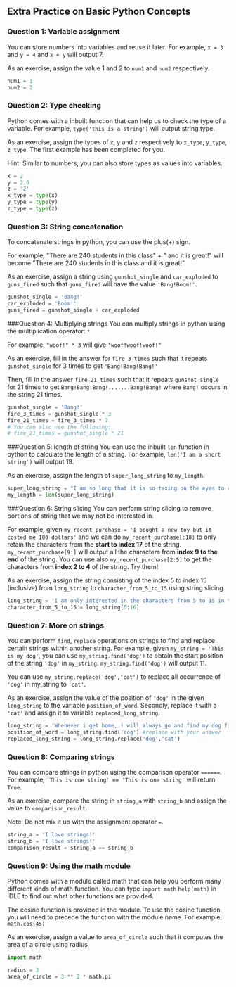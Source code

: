 ## Extra Practice on Basic Python Concepts

### Question 1: Variable assignment
You can store numbers into variables and reuse it later. For example, `x = 3` and `y = 4` and `x + y` will output 7.

As an exercise, assign the value 1 and 2 to `num1` and `num2` respectively.

~~~python
num1 = 1
num2 = 2
~~~

### Question 2: Type checking
Python comes with a inbuilt function that can help us to check the type of a variable. For example, `type('this is a string')` will output string type.

As an exercise, assign the types of `x`, `y` and `z` respectively to `x_type`, `y_type`, `z_type`. The first example has been completed for you.

Hint: Similar to numbers, you can also store types as values into variables.

~~~python
x = 2
y = 2.0
z = '2'
x_type = type(x)
y_type = type(y)
z_type = type(z)
~~~

### Question 3: String concatenation
To concatenate strings in python, you can use the plus(+) sign.

For example, "There are 240 students in this class" + " and it is great!" will become
"There are 240 students in this class and it is great!"

As an exercise, assign a string using `gunshot_single` and `car_exploded` to `guns_fired` such that `guns_fired` will have the value `'Bang!Boom!'`.

~~~python
gunshot_single = 'Bang!'
car_exploded = 'Boom!'
guns_fired = gunshot_single + car_exploded
~~~

###Question 4: Multiplying strings
You can multiply strings in python using the multiplication operator: `*`

For example, `"woof!" * 3` will give `"woof!woof!woof!"`

As an exercise, fill in the answer for `fire_3_times` such that it repeats `gunshot_single` for 3 times to get `'Bang!Bang!Bang!'`

Then, fill in the answer `fire_21_times` such that it repeats `gunshot_single` for 21 times to get
`Bang!Bang!Bang!.......Bang!Bang!` where `Bang!` occurs in the string 21 times.

~~~python
gunshot_single = 'Bang!'
fire_3_times = gunshot_single * 3
fire_21_times = fire_3_times * 7
# You can also use the following:
# fire_21_times = gunshot_single * 21
~~~

###Question 5: length of string
You can use the inbuilt `len` function in python to calculate the length of a string. For example, `len('I am a short string')` will output 19.

As an exercise, assign the length of `super_long_string` to `my_length`.

~~~python
super_long_string = "I am so long that it is so taxing on the eyes to count the actual length of my string. You should rely on python to help you do this"
my_length = len(super_long_string)
~~~

###Question 6: String slicing
You can perform string slicing to remove portions of string that we may not be interested in. 

For example, given `my_recent_purchase = 'I bought a new toy but it costed me 100 dollars'` and we can do `my_recent_purchase[:18]` to only retain the characters from the **start to index 17** of the string. `my_recent_purchase[9:]` will output all the characters from **index 9 to the end** of the string. You can use also `my_recent_purchase[2:5]` to get the characters from **index 2 to 4** of the string. Try them!

As an exercise, assign the string consisting of the index 5 to index 15 (inclusive) from `long_string` to `character_from_5_to_15` using string slicing. 

~~~python
long_string = 'I am only interested in the characters from 5 to 15 in this string'
character_from_5_to_15 = long_string[5:16]
~~~

### Question 7: More on strings
You can perform `find`, `replace` operations on strings to find and replace certain strings within another string. For example, given `my_string = 'This is my dog'`, you can use `my_string.find('dog')` to obtain the start position of the string `'dog'` in `my_string`. `my_string.find('dog')` will output 11.

You can use `my_string.replace('dog','cat')` to replace all occurrence of `'dog'` in my_string to `'cat'`.

As an exercise, assign the value of the position of `'dog'` in the given `long_string` to the variable `position_of_word`. Secondly, replace it with a `'cat'` and assign it to variable `replaced_long_string`.

~~~python
long_string = 'Whenever i get home, i will always go and find my dog first'
position_of_word = long_string.find('dog') #replace with your answer
replaced_long_string = long_string.replace('dog','cat')
~~~

### Question 8: Comparing strings
You can compare strings in python using the comparison operator `======`. For example, ``'This is one string' == 'This is one string'`` will return `True`.

As an exercise, compare the string in `string_a` with `string_b` and assign the value to `comparison_result`.

Note: Do not mix it up with the assignment operator `=`.

~~~python
string_a = 'I love strings!'
string_b = 'I love strings!'
comparison_result = string_a == string_b
~~~

### Question 9: Using the math module
Python comes with a module called math that can help you perform many different kinds of math function. You can type
`import math`
`help(math)`
in IDLE to find out what other functions are provided. 

The cosine function is provided in the module. To use the cosine function, you will need to precede the function with the module name. For example, `math.cos(45)`

As an exercise, assign a value to `area_of_circle` such that it computes the area of a circle using radius

~~~python
import math

radius = 3
area_of_circle = 3 ** 2 * math.pi
~~~

